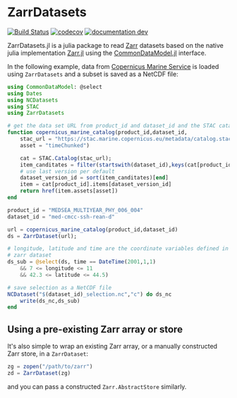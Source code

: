 # ZarrDatasets

[![Build Status](https://github.com/JuliaGeo/ZarrDatasets.jl/workflows/CI/badge.svg)](https://github.com/JuliaGeo/ZarrDatasets.jl/actions)
[![codecov](https://codecov.io/github/JuliaGeo/ZarrDatasets.jl/graph/badge.svg?token=WuKAW6lYXn)](https://codecov.io/github/JuliaGeo/ZarrDatasets.jl)
[![documentation dev](https://img.shields.io/badge/docs-dev-blue.svg)](https://juliageo.github.io/ZarrDatasets.jl/dev/)


ZarrDatasets.jl is a julia package to read [Zarr](https://zarr.dev/) datasets based on the native julia implementation [Zarr.jl](https://github.com/JuliaIO/Zarr.jl)
using the [CommonDataModel.jl](https://github.com/JuliaGeo/CommonDataModel.jl) interface.

In the following example, data from [Copernicus Marine Service](https://marine.copernicus.eu/) is loaded using `ZarrDatasets` and a subset
is saved as a NetCDF file:


```julia
using CommonDataModel: @select
using Dates
using NCDatasets
using STAC
using ZarrDatasets

# get the data set URL from product_id and dataset_id and the STAC catalog
function copernicus_marine_catalog(product_id,dataset_id,
    stac_url = "https://stac.marine.copernicus.eu/metadata/catalog.stac.json",
    asset = "timeChunked")

    cat = STAC.Catalog(stac_url);
    item_canditates = filter(startswith(dataset_id),keys(cat[product_id].items))
    # use last version per default
    dataset_version_id = sort(item_canditates)[end]
    item = cat[product_id].items[dataset_version_id]
    return href(item.assets[asset])
end

product_id = "MEDSEA_MULTIYEAR_PHY_006_004"
dataset_id = "med-cmcc-ssh-rean-d"

url = copernicus_marine_catalog(product_id,dataset_id)
ds = ZarrDataset(url);

# longitude, latitude and time are the coordinate variables defined in the
# zarr dataset
ds_sub = @select(ds, time == DateTime(2001,1,1)
    && 7 <= longitude <= 11
    && 42.3 <= latitude <= 44.5)

# save selection as a NetCDF file
NCDataset("$(dataset_id)_selection.nc","c") do ds_nc
    write(ds_nc,ds_sub)
end
```

## Using a pre-existing Zarr array or store

It's also simple to wrap an existing Zarr array, or a manually constructed Zarr store, in a `ZarrDataset`:

```julia
zg = zopen("/path/to/zarr")
zd = ZarrDataset(zg)
```

and you can pass a constructed `Zarr.AbstractStore` similarly.
